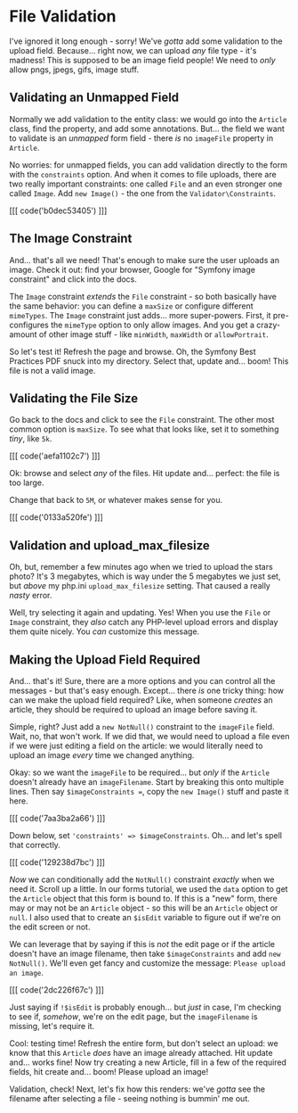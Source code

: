 # File Validation

I've ignored it long enough - sorry! We've *gotta* add some validation to the upload
field. Because... right now, we can upload *any* file type - it's madness! This
is supposed to be an image field people! We need to *only* allow pngs, jpegs, gifs,
image stuff.

## Validating an Unmapped Field

Normally we add validation to the entity class: we would go into the `Article`
class, find the property, and add some annotations. But... the field we want to
validate is an *unmapped* form field - there *is* no `imageFile` property in
`Article`.

No worries: for unmapped fields, you can add validation directly to the form with
the `constraints` option. And when it comes to file uploads, there are two really
important constraints: one called `File` and an even stronger one called `Image`.
Add `new Image()` - the one from the `Validator\Constraints`.

[[[ code('b0dec53405') ]]]

## The Image Constraint

And... that's all we need! That's enough to make sure the user uploads an image.
Check it out: find your browser, Google for "Symfony image constraint" and click
into the docs.

The `Image` constraint *extends* the `File` constraint - so both basically have
the same behavior: you can define a `maxSize` or configure different `mimeTypes`.
The `Image` constraint just adds... more super-powers. First, it pre-configures
the `mimeType` option to only allow images. And you get a crazy-amount of
other image stuff - like `minWidth`, `maxWidth` or `allowPortrait`.

So let's test it! Refresh the page and browse. Oh, the Symfony Best Practices PDF
snuck into my directory. Select that, update and... boom! This file is not a valid
image.

## Validating the File Size

Go back to the docs and click to see the `File` constraint. The other most common
option is `maxSize`. To see what that looks like, set it to something *tiny*,
like `5k`.

[[[ code('aefa1102c7') ]]]

Ok: browse and select *any* of the files. Hit update and... perfect: the
file is too large.

Change that back to `5M`, or whatever makes sense for you.

[[[ code('0133a520fe') ]]]

## Validation and upload_max_filesize

Oh, but, remember a few minutes ago when we tried to upload the stars photo? It's
3 megabytes, which is way under the 5 megabytes we just set, but *above* my
php.ini `upload_max_filesize` setting. That caused a really *nasty* error.

Well, try selecting it again and updating. Yes! When you use the `File` or `Image`
constraint, they *also* catch any PHP-level upload errors and display them quite
nicely. You *can* customize this message.

## Making the Upload Field Required

And... that's it! Sure, there are a more options and you can control all the messages -
but that's easy enough. Except... there *is* one tricky thing: how can we make the
upload field required? Like, when someone *creates* an article, they should be required
to upload an image before saving it.

Simple, right? Just add a `new NotNull()` constraint to the `imageFile` field.
Wait, no, that won't work. If we did that, we would need to upload a file even
if we were just editing a field on the article: we would literally need to upload
an image *every* time we changed anything.

Okay: so we want the `imageFile` to be required... but *only* if the `Article`
doesn't already have an `imageFilename`. Start by breaking this onto multiple
lines. Then say `$imageConstraints =`, copy the `new Image()` stuff and paste it
here. 

[[[ code('7aa3ba2a66') ]]]

Down below, set `'constraints' => $imageConstraints`. Oh... and let's
spell that correctly.

[[[ code('129238d7bc') ]]]

*Now* we can conditionally add the `NotNull()` constraint *exactly* when we need
it. Scroll up a little. In our forms tutorial, we used the `data` option to get
the `Article` object that this form is bound to. If this is a "new" form, there
may or may not be an `Article` object - so this will be an `Article` object or
`null`. I also used that to create an `$isEdit` variable to figure out if we're
on the edit screen or not.

We can leverage that by saying if this is *not* the edit page or if the article
doesn't have an image filename, then take `$imageConstraints` and add
`new NotNull()`. We'll even get fancy and customize the message:
`Please upload an image`.

[[[ code('2dc226f67c') ]]]

Just saying if `!$isEdit` is probably enough... but *just* in case, I'm checking
to see if, *somehow*, we're on the edit page, but the `imageFilename` is missing,
let's require it.

Cool: testing time! Refresh the entire form, but don't select an upload: we know
that this `Article` *does* have an image already attached. Hit update and...
works fine! Now try creating a new Article, fill in a few of the required fields,
hit create and... boom! Please upload an image!

Validation, check! Next, let's fix how this renders: we've *gotta* see the filename
after selecting a file - seeing nothing is bummin' me out.

